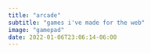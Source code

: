 ```yaml
---
title: "arcade"
subtitle: "games i've made for the web"
image: "gamepad"
date: 2022-01-06T23:06:14-06:00
---
```

